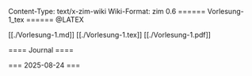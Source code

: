 Content-Type: text/x-zim-wiki
Wiki-Format: zim 0.6
====== Vorlesung-1_tex ======
@LATEX 

[[./Vorlesung-1.md]]
[[./Vorlesung-1.tex]]
[[./Vorlesung-1.pdf]]

==== Journal ====

=== 2025-08-24 ===
